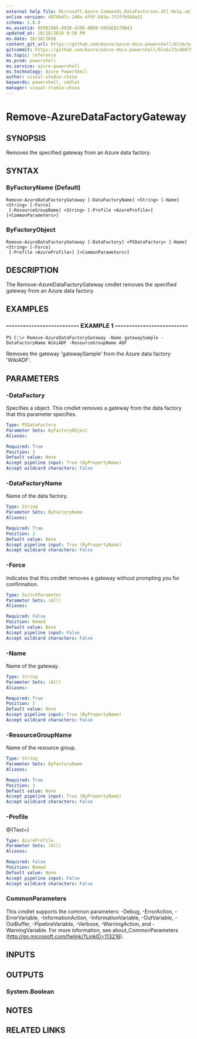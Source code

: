 ```yaml
---
external help file: Microsoft.Azure.Commands.DataFactories.dll-Help.xml
online version: 4076bd7c-248e-4f9f-b93a-7f2ffb9b0a51
schema: 2.0.0
ms.assetid: 059810A5-891B-429D-8B60-505AE0178B43
updated_at: 10/18/2016 9:38 PM
ms.date: 10/18/2016
content_git_url: https://github.com/Azure/azure-docs-powershell/blob/master/azureps-cmdlets-docs/ResourceManager/AzureRM.DataFactories/v0.9.8/Remove-AzureDataFactoryGateway.md
gitcommit: https://github.com/Azure/azure-docs-powershell/blob/23cdb8705d4ab9807c0e21b238f3b134a7d49c7d/azureps-cmdlets-docs/ResourceManager/AzureRM.DataFactories/v0.9.8/Remove-AzureDataFactoryGateway.md
ms.topic: reference
ms.prod: powershell
ms.service: azure-powershell
ms.technology: Azure PowerShell
author: visual-studio-china
keywords: powershell, cmdlet
manager: visual-studio-china
---
```


# Remove-AzureDataFactoryGateway

## SYNOPSIS
Removes the specified gateway from an Azure data factory.

## SYNTAX

### ByFactoryName (Default)
```
Remove-AzureDataFactoryGateway [-DataFactoryName] <String> [-Name] <String> [-Force]
 [-ResourceGroupName] <String> [-Profile <AzureProfile>] [<CommonParameters>]
```

### ByFactoryObject
```
Remove-AzureDataFactoryGateway [-DataFactory] <PSDataFactory> [-Name] <String> [-Force]
 [-Profile <AzureProfile>] [<CommonParameters>]
```

## DESCRIPTION
The Remove-AzureDataFactoryGateway cmdlet removes the specified gateway from an Azure data factory.

## EXAMPLES

### -------------------------- EXAMPLE 1 --------------------------
```
PS C:\> Remove-AzureDataFactoryGateway -Name gatewaySample -DataFactoryName WikiADF -ResourceGroupName ADF
```

Removes the gateway 'gatewaySample' from the Azure data factory 'WikiADF'.

## PARAMETERS

### -DataFactory
Specifies a  object.
This cmdlet removes a gateway from the data factory that this parameter specifies.

```yaml
Type: PSDataFactory
Parameter Sets: ByFactoryObject
Aliases: 

Required: True
Position: 1
Default value: None
Accept pipeline input: True (ByPropertyName)
Accept wildcard characters: False
```

### -DataFactoryName
Name of the data factory.

```yaml
Type: String
Parameter Sets: ByFactoryName
Aliases: 

Required: True
Position: 2
Default value: None
Accept pipeline input: True (ByPropertyName)
Accept wildcard characters: False
```

### -Force
Indicates that this cmdlet removes a gateway without prompting you for confirmation.

```yaml
Type: SwitchParameter
Parameter Sets: (All)
Aliases: 

Required: False
Position: Named
Default value: None
Accept pipeline input: False
Accept wildcard characters: False
```

### -Name
Name of the gateway.

```yaml
Type: String
Parameter Sets: (All)
Aliases: 

Required: True
Position: 3
Default value: None
Accept pipeline input: True (ByPropertyName)
Accept wildcard characters: False
```

### -ResourceGroupName
Name of the resource group.

```yaml
Type: String
Parameter Sets: ByFactoryName
Aliases: 

Required: True
Position: 1
Default value: None
Accept pipeline input: True (ByPropertyName)
Accept wildcard characters: False
```

### -Profile
@{Text=}

```yaml
Type: AzureProfile
Parameter Sets: (All)
Aliases: 

Required: False
Position: Named
Default value: None
Accept pipeline input: False
Accept wildcard characters: False
```

### CommonParameters
This cmdlet supports the common parameters: -Debug, -ErrorAction, -ErrorVariable, -InformationAction, -InformationVariable, -OutVariable, -OutBuffer, -PipelineVariable, -Verbose, -WarningAction, and -WarningVariable. For more information, see about_CommonParameters (http://go.microsoft.com/fwlink/?LinkID=113216).

## INPUTS

## OUTPUTS

### System.Boolean

## NOTES

## RELATED LINKS


